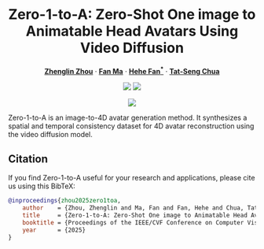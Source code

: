 <div align="center">
<h1>Zero-1-to-A: Zero-Shot One image to Animatable Head Avatars Using Video Diffusion</h1>

[**Zhenglin Zhou**](https://scholar.google.com/citations?user=6v7tOfEAAAAJ) · [**Fan Ma**](https://flowerfan.site/) · [**Hehe Fan<sup>*</sup>**](https://hehefan.github.io/) · [**Tat-Seng Chua**](https://www.chuatatseng.com/) 

<a href='https://zhenglinzhou.github.io/Zero-1-to-A/'><img src='https://img.shields.io/badge/Project-Page-green'></a>
<a href='https://arxiv.org/pdf/2503.15851'><img src='https://img.shields.io/badge/Technique-Report-red'></a>

</div>

<p align="center">
<img src="./assets/teaser.png">
</p>
Zero-1-to-A is an image-to-4D avatar generation method.
It synthesizes a spatial and temporal consistency dataset for 4D avatar reconstruction using the video diffusion model.


## Citation
If you find Zero-1-to-A useful for your research and applications, please cite us using this BibTeX:
```bibtex
@inproceedings{zhou2025zero1toa,
    author    = {Zhou, Zhenglin and Ma, Fan and Fan, Hehe and Chua, Tat-Seng},
    title     = {Zero-1-to-A: Zero-Shot One image to Animatable Head Avatars Using Video Diffusion}, 
    booktitle = {Proceedings of the IEEE/CVF Conference on Computer Vision and Pattern Recognition (CVPR)},
    year      = {2025}
}
```